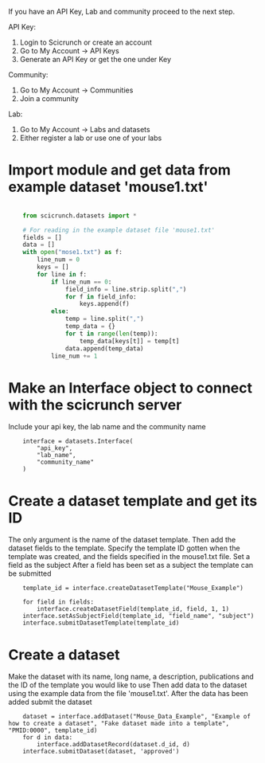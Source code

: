 If you have an API Key, Lab and community proceed to the next step.

API Key:
1. Login to Scicrunch or create an account
2. Go to My Account -> API Keys
3. Generate an API Key or get the one under Key

Community:
1. Go to My Account -> Communities
2. Join a community

Lab:
1. Go to My Account -> Labs and datasets
2. Either register a lab or use one of your labs

# Import module and get data from example dataset 'mouse1.txt'
```python
    
    from scicrunch.datasets import *

    # For reading in the example dataset file 'mouse1.txt'
    fields = []
    data = []
    with open("mose1.txt") as f:
        line_num = 0
        keys = []
        for line in f:
            if line_num == 0:
                field_info = line.strip.split(",")
                for f in field_info:
                    keys.append(f)
            else:
                temp = line.split(",")
                temp_data = {}
                for t in range(len(temp)):
                    temp_data[keys[t]] = temp[t]
                data.append(temp_data)
            line_num += 1
```                    
# Make an Interface object to connect with the scicrunch server
Include your api key, the lab name and the community name
```
    interface = datasets.Interface(
        "api_key",
        "lab_name",
        "community_name"
    )
```  
# Create a dataset template and get its ID 
The only argument is the name of the dataset template.
Then add the dataset fields to the template. Specify the template ID gotten when the template was created, and the fields specified in the mouse1.txt file.
Set a field as the subject
After a field has been set as a subject the template can be submitted
```
    template_id = interface.createDatasetTemplate("Mouse_Example")
    
    for field in fields:
        interface.createDatasetField(template_id, field, 1, 1)
    interface.setAsSubjectField(template_id, "field_name", "subject")
    interface.submitDatasetTemplate(template_id)
```
# Create a dataset
Make the dataset with its name, long name, a description, publications and the ID of the template you would like to use
Then add data to the dataset using the example data from the file 'mouse1.txt'.
After the data has been added submit the dataset
```
    dataset = interface.addDataset("Mouse_Data_Example", "Example of how to create a dataset", "Fake dataset made into a template", "PMID:0000", template_id)
    for d in data:
        interface.addDatasetRecord(dataset.d_id, d)
    interface.submitDataset(dataset, 'approved')  
    

```
